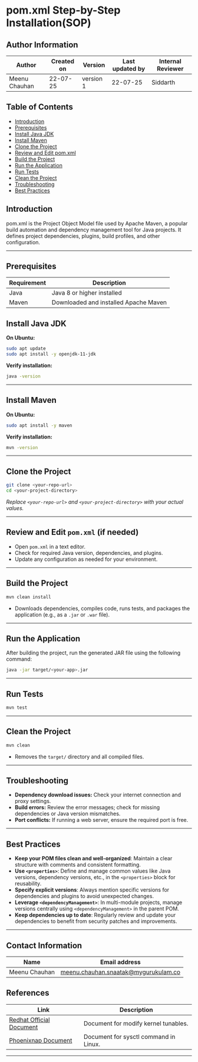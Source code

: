 # pom.xml Step-by-Step Installation(SOP)

## Author Information

| Author          | Created on | Version   | Last updated by | Internal Reviewer |
|-----------------|------------|-----------|------------------|--------------------|
| Meenu Chauhan       | 22-07-25   | version 1 | 22-07-25              | Siddarth          | 

## Table of Contents
- [Introduction](#introduction)
- [Prerequisites](#prerequisites)
- [Install Java JDK](#install-java-jdk)
- [Install Maven](#install-maven)
- [Clone the Project](#clone-the-project)
- [Review and Edit pom.xml](#review-and-edit-pomxml-if-needed)
- [Build the Project](#build-the-project)
- [Run the Application](#run-the-application)
- [Run Tests](#run-tests)
- [Clean the Project](#clean-the-project)
- [Troubleshooting](#troubleshooting)
- [Best Practices](#best-practices)


## Introduction

pom.xml is the Project Object Model file used by Apache Maven, a popular build automation and dependency management tool for Java projects.
It defines project dependencies, plugins, build profiles, and other configuration.

---

## Prerequisites

| Requirement | Description |
|-------------|-------------|
| Java        | Java 8 or higher installed  |
| Maven       | Downloaded and installed Apache Maven  |

## Install Java JDK

**On Ubuntu:**
```sh
sudo apt update
sudo apt install -y openjdk-11-jdk
```
**Verify installation:**
```sh
java -version
```

---

## Install Maven

**On Ubuntu:**
```sh
sudo apt install -y maven
```
**Verify installation:**
```sh
mvn -version
```

---


## Clone the Project

```sh
git clone <your-repo-url>
cd <your-project-directory>
```
*Replace `<your-repo-url>` and `<your-project-directory>` with your actual values.*

---

## Review and Edit `pom.xml` (if needed)

- Open `pom.xml` in a text editor.
- Check for required Java version, dependencies, and plugins.
- Update any configuration as needed for your environment.

---

## Build the Project

```sh
mvn clean install
```
- Downloads dependencies, compiles code, runs tests, and packages the application (e.g., as a `.jar` or `.war` file).

---
## Run the Application

After building the project, run the generated JAR file using the following command:

```sh
java -jar target/<your-app>.jar
```
---

## Run Tests

```sh
mvn test
```

---

## Clean the Project

```sh
mvn clean
```
- Removes the `target/` directory and all compiled files.

---

## Troubleshooting

- **Dependency download issues:** Check your internet connection and proxy settings.
- **Build errors:** Review the error messages; check for missing dependencies or Java version mismatches.
- **Port conflicts:** If running a web server, ensure the required port is free.

---

## Best Practices

- **Keep your POM files clean and well-organized**: Maintain a clear structure with comments and consistent formatting.
- **Use `<properties>`**: Define and manage common values like Java versions, dependency versions, etc., in the `<properties>` block for reusability.
- **Specify explicit versions**: Always mention specific versions for dependencies and plugins to avoid unexpected changes.
- **Leverage `<dependencyManagement>`**: In multi-module projects, manage versions centrally using `<dependencyManagement>` in the parent POM.
- **Keep dependencies up to date**: Regularly review and update your dependencies to benefit from security patches and improvements.

---


## Contact Information

| Name            | Email address |
|-----------------|---------------|
| Meenu Chauhan       | meenu.chauhan.snaatak@mygurukulam.co

## References
| **Link**                                                                 | **Description**                                   |
|--------------------------------------------------------------------------|---------------------------------------------------|
| [Redhat Official Document](https://docs.redhat.com/en/documentation/red_hat_enterprise_linux/7/html/kernel_administration_guide/working_with_sysctl_and_kernel_tunables) | Document for modify kernel tunables.          |
| [Phoenixnap Document](https://phoenixnap.com/kb/sysctl) | Document for sysctl command in Linux.          |

---
